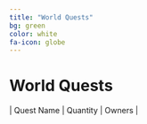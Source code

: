 ```yaml
---
title: "World Quests"
bg: green
color: white
fa-icon: globe
---
```


# World Quests

| Quest Name | Quantity | Owners |
